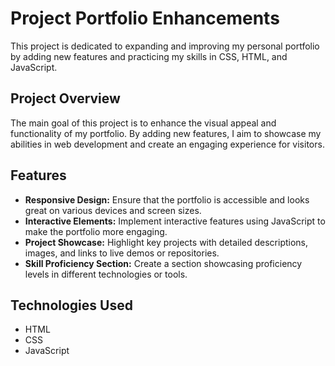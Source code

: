 # Project Portfolio Enhancements

This project is dedicated to expanding and improving my personal portfolio by adding new features and practicing my skills in CSS, HTML, and JavaScript.

## Project Overview

The main goal of this project is to enhance the visual appeal and functionality of my portfolio. By adding new features, I aim to showcase my abilities in web development and create an engaging experience for visitors.

## Features

- **Responsive Design:** Ensure that the portfolio is accessible and looks great on various devices and screen sizes.
- **Interactive Elements:** Implement interactive features using JavaScript to make the portfolio more engaging.
- **Project Showcase:** Highlight key projects with detailed descriptions, images, and links to live demos or repositories.
- **Skill Proficiency Section:** Create a section showcasing proficiency levels in different technologies or tools.

## Technologies Used

- HTML
- CSS
- JavaScript
